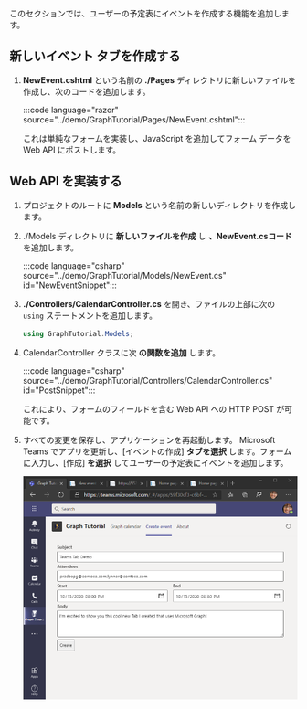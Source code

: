 <!-- markdownlint-disable MD002 MD041 -->

このセクションでは、ユーザーの予定表にイベントを作成する機能を追加します。

## <a name="create-the-new-event-tab"></a>新しいイベント タブを作成する

1. **NewEvent.cshtml** という名前の **./Pages** ディレクトリに新しいファイルを作成し、次のコードを追加します。

    :::code language="razor" source="../demo/GraphTutorial/Pages/NewEvent.cshtml":::

    これは単純なフォームを実装し、JavaScript を追加してフォーム データを Web API にポストします。

## <a name="implement-the-web-api"></a>Web API を実装する

1. プロジェクトのルートに **Models** という名前の新しいディレクトリを作成します。

1. ./Models ディレクトリに **新しいファイルを作成** し **、NewEvent.csコード** を追加します。

    :::code language="csharp" source="../demo/GraphTutorial/Models/NewEvent.cs" id="NewEventSnippet":::

1. **./Controllers/CalendarController.cs** を開き、ファイルの上部に次の `using` ステートメントを追加します。

    ```csharp
    using GraphTutorial.Models;
    ```

1. CalendarController クラスに次 **の関数を追加** します。

    :::code language="csharp" source="../demo/GraphTutorial/Controllers/CalendarController.cs" id="PostSnippet":::

    これにより、フォームのフィールドを含む Web API への HTTP POST が可能です。

1. すべての変更を保存し、アプリケーションを再起動します。 Microsoft Teams でアプリを更新し、[イベントの作成] **タブを選択** します。フォームに入力し、[作成] **を選択** してユーザーの予定表にイベントを追加します。

    ![[イベントの作成] タブのスクリーンショット](images/create-event.png)
